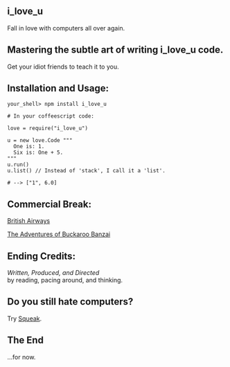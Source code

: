 
i\_love\_u
---------

Fall in love with computers all over again.


Mastering the subtle art of writing i\_love\_u code.
-------

Get your idiot friends to teach it to you.


Installation and Usage:
-----------------------

    your_shell> npm install i_love_u

    # In your coffeescript code:

    love = require("i_love_u")

    u = new love.Code """
      One is: 1.
      Six is: One + 5.
    """
    u.run()
    u.list() // Instead of 'stack', I call it a 'list'.
    
    # --> ["1", 6.0]
    
    
Commercial Break:
-----------------

[British Airways](http://www.youtube.com/watch?v=Yxbgm9Bmkzw)

[The Adventures of Buckaroo Banzai](http://www.youtube.com/watch?feature=player_detailpage&v=8MqJ3iGBdOo#t=24s)

<!-- [Slava Pestov on Factor](http://www.youtube.com/watch?v=f_0QlhYlS8g) -->

<!-- http://www.amazon.com/dp/B00005JKEX/?tag=miniunicom-20 -->


Ending Credits:
--------------

*Written, Produced, and Directed* <br />
by reading, pacing around, and thinking.


Do you still hate computers?
----------------------------

Try [Squeak](http://www.youtube.com/results?search_query=squeak+etoys&oq=squeak+etoys). 


The End
-------

...for now.


